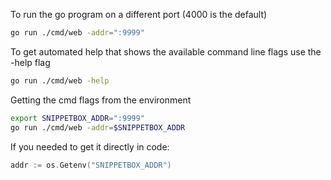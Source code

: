 To run the go program on a different port  (4000 is the default)

```sh
go run ./cmd/web -addr=":9999"
```

To get automated help that shows the available command line flags use the -help flag

```sh
go run ./cmd/web -help
```
Getting the cmd flags from the environment

```sh
export SNIPPETBOX_ADDR=":9999"
go run ./cmd/web -addr=$SNIPPETBOX_ADDR

```

If you needed to get it directly in code:

```go
addr := os.Getenv("SNIPPETBOX_ADDR")
```